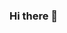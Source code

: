 ### Hi there 👋  <data scientists>

<!--
**tinliman/tinliman** is a ✨ _special_ ✨ repository because its `README.md` (this file) appears on your GitHub profile.

Here are some ideas to get you started:

- 🔭 I’m currently working on Car Insurance Claims Prediction project!
- 🌱 I’m currently learning everything about Data Science and Machine Learning!
- 📫 How to reach me: https://www.linkedin.com/in/tin-nandar-liman/
- 😄 Future Goals: I want to learn everything about Data Science and Machine Learning to become a data scientist for myself in the future.
- ⚡ Fun fact: I love to connnect people through Github and LinkedIn to learn more about their professional experience and their projects.


Education

![image](https://user-images.githubusercontent.com/121786148/230787968-0f286ebe-d47e-419b-9886-73e9a446cc08.png)

Projects
  
![image](https://user-images.githubusercontent.com/121786148/230788008-47db4d1b-cb35-41a2-ba9e-bc002b9c836c.png)

